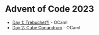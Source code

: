 # Advent of Code 2023

- [Day 1: Trebuchet?!](https://github.com/illbexyz/advent-of-code-2023/day_01/day_01.ml) - OCaml
- [Day 2: Cube Conundrum](https://github.com/illbexyz/advent-of-code-2023/day_02/day_02.ml) - OCaml
